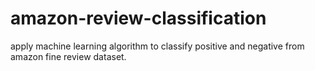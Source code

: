 # amazon-review-classification

apply machine learning algorithm to classify positive and negative from amazon fine review dataset.
